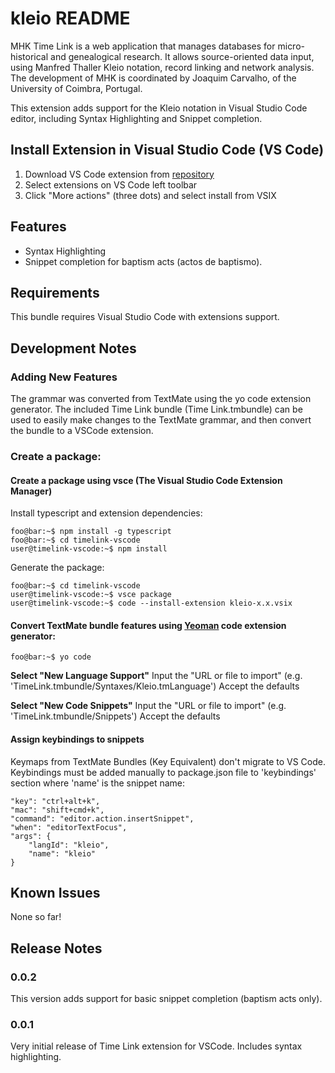 # kleio README

MHK Time Link is a web application that manages databases for micro-historical and genealogical research. It allows source-oriented data input, using Manfred Thaller Kleio notation, record linking and network analysis. The development of MHK is coordinated by Joaquim Carvalho, of the University of Coimbra, Portugal.

This extension adds support for the Kleio notation in Visual Studio Code editor, including Syntax Highlighting and Snippet completion.

## Install Extension in Visual Studio Code (VS Code)
1. Download VS Code extension from [repository](https://github.com/time-link/timelink-vscode/raw/master/builds/kleio-0.0.3.vsix)
2. Select extensions on VS Code left toolbar
3. Click "More actions" (three dots) and select install from VSIX

## Features

* Syntax Highlighting
* Snippet completion for baptism acts (actos de baptismo).

## Requirements

This bundle requires Visual Studio Code with extensions support.

## Development Notes

### Adding New Features

The grammar was converted from TextMate using the yo code extension generator. The included Time Link bundle (Time Link.tmbundle) can be used to easily make changes to the TextMate grammar, and then convert the bundle to a VSCode extension.

### Create a package:
#### Create a package using vsce (The Visual Studio Code Extension Manager)

Install typescript and extension dependencies:

```console
foo@bar:~$ npm install -g typescript
foo@bar:~$ cd timelink-vscode
user@timelink-vscode:~$ npm install
```

Generate the package:

```console
foo@bar:~$ cd timelink-vscode
user@timelink-vscode:~$ vsce package
user@timelink-vscode:~$ code --install-extension kleio-x.x.vsix
```

#### Convert TextMate bundle features using [Yeoman](https://yeoman.io/learning/) code extension generator:

```console
foo@bar:~$ yo code
```

**Select "New Language Support"**
Input the "URL or file to import" (e.g. 'TimeLink.tmbundle/Syntaxes/Kleio.tmLanguage')
Accept the defaults

**Select "New Code Snippets"**
Input the "URL or file to import" (e.g. 'TimeLink.tmbundle/Snippets')
Accept the defaults

#### Assign keybindings to snippets
Keymaps from TextMate Bundles (Key Equivalent) don't migrate to VS Code.
Keybindings must be added manually to package.json file to 'keybindings' section where 'name' is the snippet name:

```
"key": "ctrl+alt+k",
"mac": "shift+cmd+k",
"command": "editor.action.insertSnippet",
"when": "editorTextFocus",
"args": {
    "langId": "kleio",
    "name": "kleio"
}
```

## Known Issues

None so far!

## Release Notes


### 0.0.2

This version adds support for basic snippet completion (baptism acts only).

### 0.0.1

Very initial release of Time Link extension for VSCode. Includes syntax highlighting.